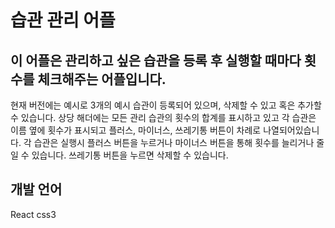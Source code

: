 # 습관 관리 어플 

## 이 어플은 관리하고 싶은 습관을 등록 후 실행할 때마다 횟수를 체크해주는 어플입니다. 
현재 버전에는 예시로 3개의 예시 습관이 등록되어 있으며, 삭제할 수 있고 혹은 추가할 수 있습니다. 
상당 해더에는 모든 관리 습관의 횟수의 합계를 표시하고 있고 
각 습관은 이름 옆에 횟수가 표시되고 플러스, 마이너스, 쓰레기통 버튼이 차례로 나열되어있습니다. 
각 습관은 실행시 플러스 버튼을 누르거나 마이너스 버튼을 통해 횟수를 늘리거나 줄일 수 있습니다. 
쓰레기통 버튼을 누르면 삭제할 수 있습니다. 

## 개발 언어 
React
css3


